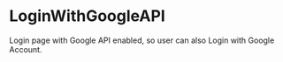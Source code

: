 # LoginWithGoogleAPI
Login page with Google API enabled, so user can also Login with Google Account.
